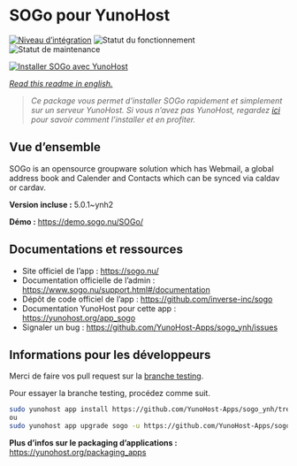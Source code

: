 <!--
N.B.: This README was automatically generated by https://github.com/YunoHost/apps/tree/master/tools/README-generator
It shall NOT be edited by hand.
-->

# SOGo pour YunoHost

[![Niveau d’intégration](https://dash.yunohost.org/integration/sogo.svg)](https://dash.yunohost.org/appci/app/sogo) ![Statut du fonctionnement](https://ci-apps.yunohost.org/ci/badges/sogo.status.svg) ![Statut de maintenance](https://ci-apps.yunohost.org/ci/badges/sogo.maintain.svg)

[![Installer SOGo avec YunoHost](https://install-app.yunohost.org/install-with-yunohost.svg)](https://install-app.yunohost.org/?app=sogo)

*[Read this readme in english.](./README.md)*

> *Ce package vous permet d’installer SOGo rapidement et simplement sur un serveur YunoHost.
Si vous n’avez pas YunoHost, regardez [ici](https://yunohost.org/#/install) pour savoir comment l’installer et en profiter.*

## Vue d’ensemble

SOGo is an opensource groupware solution which has Webmail, a global address book and Calender and Contacts which can be synced via caldav or cardav.


**Version incluse :** 5.0.1~ynh2

**Démo :** https://demo.sogo.nu/SOGo/
## Documentations et ressources

* Site officiel de l’app : <https://sogo.nu/>
* Documentation officielle de l’admin : <https://www.sogo.nu/support.html#/documentation>
* Dépôt de code officiel de l’app : <https://github.com/inverse-inc/sogo>
* Documentation YunoHost pour cette app : <https://yunohost.org/app_sogo>
* Signaler un bug : <https://github.com/YunoHost-Apps/sogo_ynh/issues>

## Informations pour les développeurs

Merci de faire vos pull request sur la [branche testing](https://github.com/YunoHost-Apps/sogo_ynh/tree/testing).

Pour essayer la branche testing, procédez comme suit.

``` bash
sudo yunohost app install https://github.com/YunoHost-Apps/sogo_ynh/tree/testing --debug
ou
sudo yunohost app upgrade sogo -u https://github.com/YunoHost-Apps/sogo_ynh/tree/testing --debug
```

**Plus d’infos sur le packaging d’applications :** <https://yunohost.org/packaging_apps>